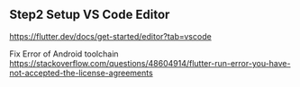## Step2 Setup VS Code Editor
https://flutter.dev/docs/get-started/editor?tab=vscode

Fix Error of Android toolchain
https://stackoverflow.com/questions/48604914/flutter-run-error-you-have-not-accepted-the-license-agreements

